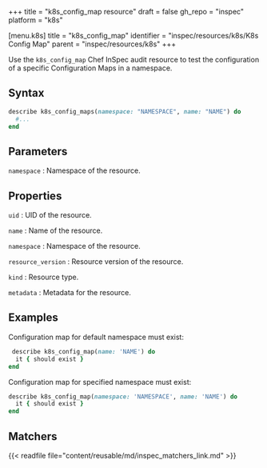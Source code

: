 +++
title = "k8s_config_map resource"
draft = false
gh_repo = "inspec"
platform = "k8s"

[menu.k8s]
title = "k8s_config_map"
identifier = "inspec/resources/k8s/K8s Config Map"
parent = "inspec/resources/k8s"
+++

Use the `k8s_config_map` Chef InSpec audit resource to test the configuration of a specific Configuration Maps in a namespace.

## Syntax

```ruby
describe k8s_config_maps(namespace: "NAMESPACE", name: "NAME") do
  #...
end
```

## Parameters

`namespace`
: Namespace of the resource.

## Properties

`uid`
: UID of the resource.

`name`
: Name of the resource.

`namespace`
: Namespace of the resource.

`resource_version`
: Resource version of the resource.

`kind`
: Resource type.

`metadata`
: Metadata for the resource.

## Examples

Configuration map for default namespace must exist:

```ruby
 describe k8s_config_map(name: 'NAME') do
  it { should exist }
end
```

Configuration map for specified namespace must exist:

```ruby
describe k8s_config_map(namespace: 'NAMESPACE', name: 'NAME') do
  it { should exist }
end
```

## Matchers

{{< readfile file="content/reusable/md/inspec_matchers_link.md" >}}
